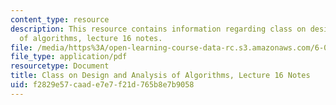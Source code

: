 ```yaml
---
content_type: resource
description: This resource contains information regarding class on design and analysis
  of algorithms, lecture 16 notes.
file: /media/https%3A/open-learning-course-data-rc.s3.amazonaws.com/6-046j-design-and-analysis-of-algorithms-spring-2015/f2829e57caade7e7f21d765b8e7b9058_MIT6_046JS15_lec16.pdf
file_type: application/pdf
resourcetype: Document
title: Class on Design and Analysis of Algorithms, Lecture 16 Notes
uid: f2829e57-caad-e7e7-f21d-765b8e7b9058
---
```


